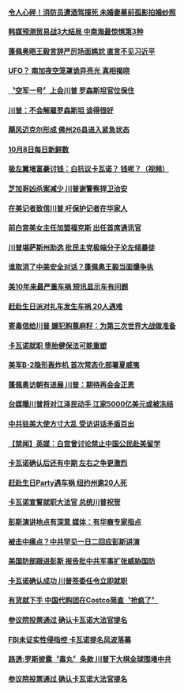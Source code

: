 #### [令人心碎！消防员遭酒驾撞死 未婚妻墓前孤影拍婚纱照](../pages/news203/a1394647.md?t=10091531?t=10091232) 

#### [韩媒预测贸易战3大结局 中南海最惊惧第3种](../pages/news203/a1394623.md?t=10091531?t=10091232) 

#### [蓬佩奥晤王毅言辞严厉场面尴尬 直言不见习近平](../pages/news203/a1394546.md?t=10091531?t=10091232) 

#### [UFO？ 南加夜空笼罩诡异亮光 真相揭晓](../pages/news203/a1394607.md?t=10091531?t=10091232) 

#### [〝空军一号〞上会川普 罗森斯坦官位保住](../pages/news203/a1394581.md?t=10091531?t=10091232) 

#### [川普：不会解雇罗森斯坦 谈得很好](../pages/news203/a1394601.md?t=10091531?t=10091232) 

#### [飓风迈克尔形成 佛州26县进入紧急状态](../pages/news203/a1394571.md?t=10091531?t=10091232) 

#### [10月8日每日新鲜数](../pages/news203/a1394553.md?t=10091531?t=10091232) 

#### [极左翼堵富豪讨钱：白抗议卡瓦诺？ 钱呢？（视频）](../pages/news203/a1394560.md?t=10091531?t=10091232) 

#### [芝加哥凶杀案减少 川普谢警察捍卫治安](../pages/news203/a1394585.md?t=10091531?t=10091232) 

#### [在美记者致信川普 吁保护记者在华家人](../pages/news203/a1394583.md?t=10091531?t=10091232) 

#### [前白宫美女主任加盟福克斯 出任首席通讯官](../pages/news203/a1394574.md?t=10091531?t=10091232) 

#### [川普堪萨斯州助选 批民主党极端分子沦左倾暴徒](../pages/news203/a1394558.md?t=10091531?t=10091232) 

#### [谁取消了中美安全对话？蓬佩奥王毅当面爆争执](../pages/news203/a1394555.md?t=10091531?t=10091232) 

#### [美10年来最严重车祸 短讯显示车有问题](../pages/news203/a1394544.md?t=10091531?t=10091232) 

#### [赶赴生日派对礼车发生车祸 20人遇难](../pages/news203/a1394534.md?t=10091531?t=10091232) 

#### [寄毒信给川普 嫌犯购蓖麻籽：为第三次世界大战做准备](../pages/news203/a1394495.md?t=10091531?t=10091232) 

#### [卡瓦诺就职  堕胎健保法可能重塑](../pages/news203/a1394483.md?t=10091531?t=10091232) 

#### [美军B-2隐形轰炸机 首次常态化部署夏威夷](../pages/news203/a1394479.md?t=10091531?t=10091232) 

#### [蓬佩奥访朝有进展 川普：期待再会金正恩](../pages/news203/a1394474.md?t=10091531?t=10091232) 

#### [台媒曝川普将对江泽民动手 江家5000亿美元或被冻结](../pages/news203/a1394309.md?t=10091531?t=10091232) 

#### [中共驻美大使方寸大乱  受访讲话矛盾百出](../pages/news203/a1394463.md?t=10091531?t=10091232) 

#### [【禁闻】英媒：白宫曾讨论禁止中国公民赴美留学](../pages/news203/a1394466.md?t=10091531?t=10091232) 

#### [卡瓦诺确认后还有中期 左右之争更激烈](../pages/news203/a1394459.md?t=10091531?t=10091232) 

#### [赶赴生日Party遇车祸 纽约州逾20人死](../pages/news203/a1394449.md?t=10091531?t=10091232) 

#### [卡瓦诺宣誓就职大法官 总统川普祝贺](../pages/news203/a1394439.md?t=10091531?t=10091232) 

#### [彭斯演讲地点有深意 媒体：有华裔专家指点](../pages/news203/a1394435.md?t=10091531?t=10091232) 

#### [被击中痛点？中共罕见一日二回应彭斯讲演](../pages/news203/a1394409.md?t=10091531?t=10091232) 

#### [美国防部跟进彭斯 报告批中共军事扩张威胁国防](../pages/news203/a1394407.md?t=10091531?t=10091232) 

#### [卡瓦诺确认成功 川普签委任令立即就职](../pages/news203/a1394394.md?t=10091531?t=10091232) 

#### [有货就下手 中国代购团在Costco简直〝抢疯了〞](../pages/news203/a1394340.md?t=10091531?t=10091232) 

#### [参议院投票通过 确认卡瓦诺大法官提名](../pages/news203/a1394400.md?t=10091531?t=10091232) 

#### [FBI未证实性侵指控  卡瓦诺提名风波落幕](../pages/news203/a1394398.md?t=10091531?t=10091232) 

#### [路透:罗斯披露〝毒丸〞条款 川普下大棋全球围堵中共](../pages/news203/a1394373.md?t=10091531?t=10091232) 

#### [参议院投票通过 确认卡瓦诺大法官提名](../pages/news203/a1394386.md?t=10091531?t=10091232) 

